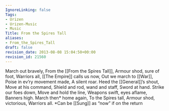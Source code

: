 ```yaml
---
IgnoreLinking: false
Tags:
- Urizen
- Urizen-Music
- Music
Title: From the Spires Tall
aliases:
- From_the_Spires_Tall
draft: false
revision_date: 2013-08-08 15:04:50+00:00
revision_id: 21560
---
```


March out bravely,
From the [[From the Spires Tall]],
Armour shod, sure of foot,
Warriors all,
[[The Empire]] calls us now,
Out we march to [[War]],
Poise in ev’ry movement made,
A silent roar.
Heed the [[General]]’s shout,
Move at his command,
Shield and rod, wand and staff,
Sword at hand.
Strike our foes down,
Move and hold the line,
Weapons swift, eyes aflame,
Banners high.
March then* home again,
To the Spires tall,
Armour shod, victorious,
Warriors all.
 *Can be [[Sung]] as “now” if on the return